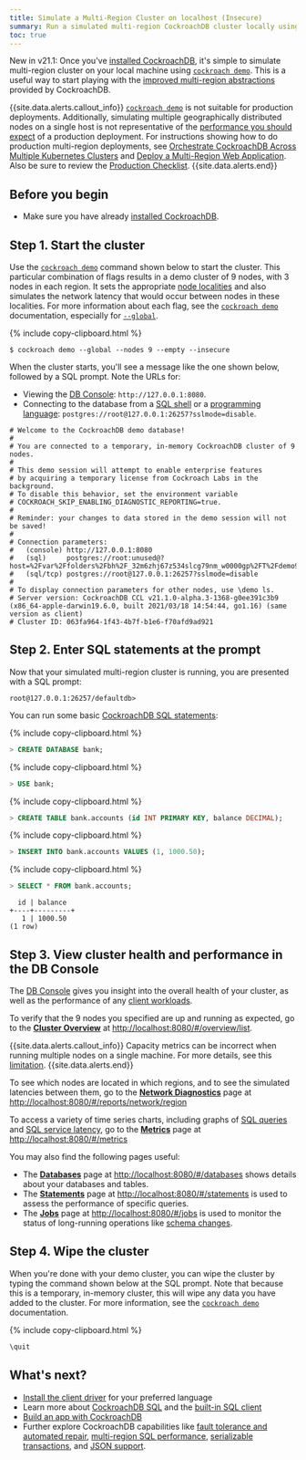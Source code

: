 ```yaml
---
title: Simulate a Multi-Region Cluster on localhost (Insecure)
summary: Run a simulated multi-region CockroachDB cluster locally using cockroach demo.
toc: true
---
```


<span class="version-tag">New in v21.1:</span> Once you've [installed CockroachDB](install-cockroachdb.html), it's simple to simulate multi-region cluster on your local machine using [`cockroach demo`](cockroach-demo.html). This is a useful way to start playing with the [improved multi-region abstractions](multiregion-overview.html) provided by CockroachDB.

{{site.data.alerts.callout_info}}
[`cockroach demo`](cockroach-demo.html) is not suitable for production deployments.  Additionally, simulating multiple geographically distributed nodes on a single host is not representative of the [performance you should expect](frequently-asked-questions.html#single-row-perf) of a production deployment. For instructions showing how to do production multi-region deployments, see [Orchestrate CockroachDB Across Multiple Kubernetes Clusters](orchestrate-cockroachdb-with-kubernetes-multi-cluster.html) and [Deploy a Multi-Region Web Application](multi-region-deployment.html). Also be sure to review the [Production Checklist](recommended-production-settings.html).
{{site.data.alerts.end}}

## Before you begin

- Make sure you have already [installed CockroachDB](install-cockroachdb.html).

## Step 1. Start the cluster

Use the [`cockroach demo`](cockroach-demo.html) command shown below to start the cluster. This particular combination of flags results in a demo cluster of 9 nodes, with 3 nodes in each region. It sets the appropriate [node localities](cockroach-start.html#locality) and also simulates the network latency that would occur between nodes in these localities. For more information about each flag, see the [`cockroach demo`](cockroach-demo.html#flags) documentation, especially for [`--global`](cockroach-demo.html#global-flag).

{% include copy-clipboard.html %}
~~~ shell
$ cockroach demo --global --nodes 9 --empty --insecure
~~~

When the cluster starts, you'll see a message like the one shown below, followed by a SQL prompt. Note the URLs for:

- Viewing the [DB Console](ui-overview.html): `http://127.0.0.1:8080`.
- Connecting to the database from a [SQL shell](cockroach-sql.html) or a [programming language](connect-to-the-database.html): `postgres://root@127.0.0.1:26257?sslmode=disable`.

~~~
# Welcome to the CockroachDB demo database!
#
# You are connected to a temporary, in-memory CockroachDB cluster of 9 nodes.
#
# This demo session will attempt to enable enterprise features
# by acquiring a temporary license from Cockroach Labs in the background.
# To disable this behavior, set the environment variable
# COCKROACH_SKIP_ENABLING_DIAGNOSTIC_REPORTING=true.
#
# Reminder: your changes to data stored in the demo session will not be saved!
#
# Connection parameters:
#   (console) http://127.0.0.1:8080
#   (sql)     postgres://root:unused@?host=%2Fvar%2Ffolders%2Fbh%2F_32m6zhj67z534slcg79nm_w0000gp%2FT%2Fdemo956443538&port=26257
#   (sql/tcp) postgres://root@127.0.0.1:26257?sslmode=disable
# 
# To display connection parameters for other nodes, use \demo ls.
# Server version: CockroachDB CCL v21.1.0-alpha.3-1368-g0ee391c3b9 (x86_64-apple-darwin19.6.0, built 2021/03/18 14:54:44, go1.16) (same version as client)
# Cluster ID: 063fa964-1f43-4b7f-b1e6-f70afd9ad921
~~~

## Step 2. Enter SQL statements at the prompt

Now that your simulated multi-region cluster is running, you are presented with a SQL prompt:

~~~
root@127.0.0.1:26257/defaultdb> 
~~~

You can run some basic [CockroachDB SQL statements](learn-cockroachdb-sql.html):

{% include copy-clipboard.html %}
~~~ sql
> CREATE DATABASE bank;
~~~

{% include copy-clipboard.html %}
~~~ sql
> USE bank;
~~~

{% include copy-clipboard.html %}
~~~ sql
> CREATE TABLE bank.accounts (id INT PRIMARY KEY, balance DECIMAL);
~~~

{% include copy-clipboard.html %}
~~~ sql
> INSERT INTO bank.accounts VALUES (1, 1000.50);
~~~

{% include copy-clipboard.html %}
~~~ sql
> SELECT * FROM bank.accounts;
~~~

~~~
  id | balance
+----+---------+
   1 | 1000.50
(1 row)
~~~

## Step 3. View cluster health and performance in the DB Console

The [DB Console](ui-overview.html) gives you insight into the overall health of your cluster, as well as the performance of any [client workloads](cockroach-workload.html).

To verify that the 9 nodes you specified are up and running as expected, go to the [**Cluster Overview**](ui-cluster-overview-page.html) at <a href="http://localhost:8080/#/overview/list" data-proofer-ignore>http://localhost:8080/#/overview/list</a>.

{{site.data.alerts.callout_info}}
Capacity metrics can be incorrect when running multiple nodes on a single machine. For more details, see this [limitation](known-limitations.html#available-capacity-metric-in-the-db-console).
{{site.data.alerts.end}}

To see which nodes are located in which regions, and to see the simulated latencies between them, go to the [**Network Diagnostics**](ui-network-latency-page.html) page at <a href="http://localhost:8080/#/reports/network/region" data-proofer-ignore>http://localhost:8080/#/reports/network/region</a>

To access a variety of time series charts, including graphs of [SQL queries](ui-sql-dashboard.html#sql-queries) and [SQL service latency](ui-sql-dashboard.html#service-latency-sql-99th-percentile), go to the [**Metrics**](ui-overview-dashboard.html) page at <a href="http://localhost:8080/#/metrics" data-proofer-ignore>http://localhost:8080/#/metrics</a>

You may also find the following pages useful:

- The [**Databases**](ui-databases-page.html) page at <a data-proofer-ignore href="http://localhost:8080/#/databases">http://localhost:8080/#/databases</a> shows details about your databases and tables.
- The [**Statements**](ui-statements-page.html) page at <a data-proofer-ignore href="http://localhost:8080/#/statements">http://localhost:8080/#/statements</a> is used to assess the performance of specific queries.
- The [**Jobs**](ui-jobs-page.html) page at <a data-proofer-ignore href="http://localhost:8080/#/jobs">http://localhost:8080/#/jobs</a> is used to monitor the status of long-running operations like [schema changes](online-schema-changes.html).

## Step 4. Wipe the cluster

When you're done with your demo cluster, you can wipe the cluster by typing the command shown below at the SQL prompt. Note that because this is a temporary, in-memory cluster, this will wipe any data you have added to the cluster. For more information, see the [`cockroach demo`](cockroach-demo.html) documentation.

{% include copy-clipboard.html %}
~~~ sql
\quit
~~~

## What's next?

- [Install the client driver](install-client-drivers.html) for your preferred language
- Learn more about [CockroachDB SQL](learn-cockroachdb-sql.html) and the [built-in SQL client](cockroach-sql.html)
- [Build an app with CockroachDB](build-an-app-with-cockroachdb.html)
- Further explore CockroachDB capabilities like [fault tolerance and automated repair](demo-fault-tolerance-and-recovery.html), [multi-region SQL performance](demo-low-latency-multi-region-deployment.html), [serializable transactions](demo-serializable.html), and [JSON support](demo-json-support.html).
